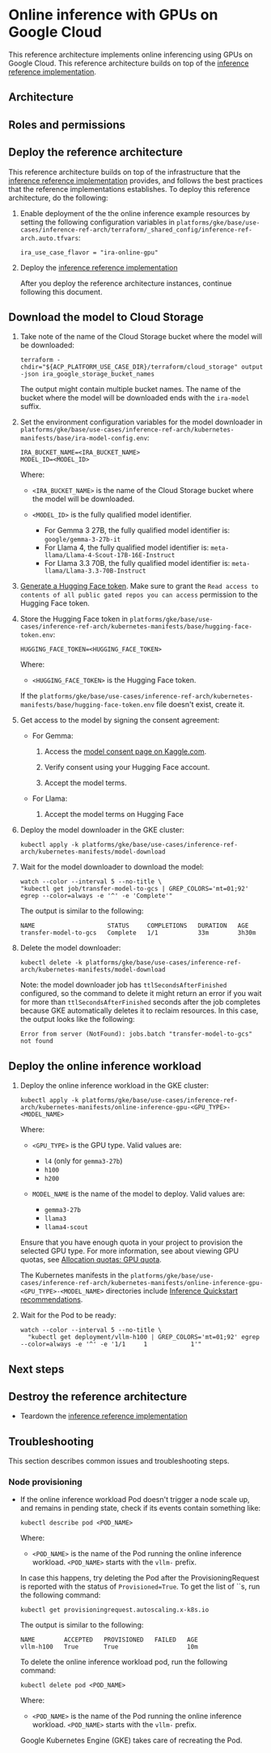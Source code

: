 # Online inference with GPUs on Google Cloud

This reference architecture implements online inferencing using GPUs on Google
Cloud. This reference architecture builds on top of the
[inference reference implementation](/platforms/gke/base/use-cases/inference-ref-arch/terraform/README.md).

<!-- WIP
## Best practices for online inferencing on Google Cloud

### Accelerator selection

### Storage solution selection

### Model selection

### Observability

### Scalability

### Cost optimization
-->

## Architecture

## Roles and permissions

## Deploy the reference architecture

This reference architecture builds on top of the infrastructure that the
[inference reference implementation](/platforms/gke/base/use-cases/inference-ref-arch/terraform/README.md)
provides, and follows the best practices that the reference implementations
establishes. To deploy this reference architecture, do the following:

1.  Enable deployment of the the online inference example resources by setting
    the following configuration variables in
    `platforms/gke/base/use-cases/inference-ref-arch/terraform/_shared_config/inference-ref-arch.auto.tfvars`:

    ```hcl
    ira_use_case_flavor = "ira-online-gpu"
    ```

1.  Deploy the
    [inference reference implementation](/platforms/gke/base/use-cases/inference-ref-arch/terraform/README.md)

    After you deploy the reference architecture instances, continue following
    this document.

## Download the model to Cloud Storage

1.  Take note of the name of the Cloud Storage bucket where the model will be
    downloaded:

    ```shell
    terraform -chdir="${ACP_PLATFORM_USE_CASE_DIR}/terraform/cloud_storage" output -json ira_google_storage_bucket_names
    ```

    The output might contain multiple bucket names. The name of the bucket where
    the model will be downloaded ends with the `ira-model` suffix.

1.  Set the environment configuration variables for the model downloader in
    `platforms/gke/base/use-cases/inference-ref-arch/kubernetes-manifests/base/ira-model-config.env`:

    ```shell
    IRA_BUCKET_NAME=<IRA_BUCKET_NAME>
    MODEL_ID=<MODEL_ID>
    ```

    Where:

    - `<IRA_BUCKET_NAME>` is the name of the Cloud Storage bucket where the
      model will be downloaded.

    - `<MODEL_ID>` is the fully qualified model identifier.

      - For Gemma 3 27B, the fully qualified model identifier is:
        `google/gemma-3-27b-it`
      - For Llama 4, the fully qualified model identifier is:
        `meta-llama/Llama-4-Scout-17B-16E-Instruct`
      - For Llama 3.3 70B, the fully qualified model identifier is:
        `meta-llama/Llama-3.3-70B-Instruct`

1.  [Generate a Hugging Face token](https://huggingface.co/docs/hub/security-tokens).
    Make sure to grant the
    `Read access to contents of all public gated repos you can access`
    permission to the Hugging Face token.

1.  Store the Hugging Face token in
    `platforms/gke/base/use-cases/inference-ref-arch/kubernetes-manifests/base/hugging-face-token.env`:

    ```shell
    HUGGING_FACE_TOKEN=<HUGGING_FACE_TOKEN>
    ```

    Where:

    - `<HUGGING_FACE_TOKEN>` is the Hugging Face token.

    If the
    `platforms/gke/base/use-cases/inference-ref-arch/kubernetes-manifests/base/hugging-face-token.env`
    file doesn't exist, create it.

1.  Get access to the model by signing the consent agreement:

    - For Gemma:

      1. Access the
         [model consent page on Kaggle.com](https://www.kaggle.com/models/google/gemma).

      1. Verify consent using your Hugging Face account.

      1. Accept the model terms.

    - For Llama:

      1. Accept the model terms on Hugging Face

1.  Deploy the model downloader in the GKE cluster:

    ```shell
    kubectl apply -k platforms/gke/base/use-cases/inference-ref-arch/kubernetes-manifests/model-download
    ```

1.  Wait for the model downloader to download the model:

    ```shell
    watch --color --interval 5 --no-title \
    "kubectl get job/transfer-model-to-gcs | GREP_COLORS='mt=01;92' egrep --color=always -e '^' -e 'Complete'"
    ```

    The output is similar to the following:

    ```text
    NAME                    STATUS     COMPLETIONS   DURATION   AGE
    transfer-model-to-gcs   Complete   1/1           33m        3h30m
    ```

1.  Delete the model downloader:

    ```shell
    kubectl delete -k platforms/gke/base/use-cases/inference-ref-arch/kubernetes-manifests/model-download
    ```

    Note: the model downloader job has `ttlSecondsAfterFinished` configured, so
    the command to delete it might return an error if you wait for more than
    `ttlSecondsAfterFinished` seconds after the job completes because GKE
    automatically deletes it to reclaim resources. In this case, the output
    looks like the following:

    ```text
    Error from server (NotFound): jobs.batch "transfer-model-to-gcs" not found
    ```

## Deploy the online inference workload

1.  Deploy the online inference workload in the GKE cluster:

    ```shell
    kubectl apply -k platforms/gke/base/use-cases/inference-ref-arch/kubernetes-manifests/online-inference-gpu-<GPU_TYPE>-<MODEL_NAME>
    ```

    Where:

    - `<GPU_TYPE>` is the GPU type. Valid values are:

      - `l4` (only for `gemma3-27b`)
      - `h100`
      - `h200`

    - `MODEL_NAME` is the name of the model to deploy. Valid values are:

      - `gemma3-27b`
      - `llama3`
      - `llama4-scout`

    Ensure that you have enough quota in your project to provision the selected
    GPU type. For more information, see about viewing GPU quotas, see
    [Allocation quotas: GPU quota](https://cloud.google.com/compute/resource-usage#gpu_quota).

    The Kubernetes manifests in the
    `platforms/gke/base/use-cases/inference-ref-arch/kubernetes-manifests/online-inference-gpu-<GPU_TYPE>-<MODEL_NAME>`
    directories include
    [Inference Quickstart recommendations](https://cloud.google.com/kubernetes-engine/docs/how-to/machine-learning/inference-quickstart).

1.  Wait for the Pod to be ready:

    ```shell
    watch --color --interval 5 --no-title \
      "kubectl get deployment/vllm-h100 | GREP_COLORS='mt=01;92' egrep --color=always -e '^' -e '1/1     1            1'"
    ```

## Next steps

## Destroy the reference architecture

- Teardown the
  [inference reference implementation](/platforms/gke/base/use-cases/inference-ref-arch/terraform/README.md#teardown)

## Troubleshooting

This section describes common issues and troubleshooting steps.

### Node provisioning

- If the online inference workload Pod doesn't trigger a node scale up, and
  remains in pending state, check if its events contain something like:

  ```
  kubectl describe pod <POD_NAME>
  ```

  Where:

  - `<POD_NAME>` is the name of the Pod running the online inference workload.
    `<POD_NAME>` starts with the `vllm-` prefix.

  In case this happens, try deleting the Pod after the ProvisioningRequest is
  reported with the status of `Provisioned=True`. To get the list of ``s, run
  the following command:

  ```shell
  kubectl get provisioningrequest.autoscaling.x-k8s.io
  ```

  The output is similar to the following:

  ```text
  NAME        ACCEPTED   PROVISIONED   FAILED   AGE
  vllm-h100   True       True                   10m
  ```

  To delete the online inference workload pod, run the following command:

  ```shell
  kubectl delete pod <POD_NAME>
  ```

  Where:

  - `<POD_NAME>` is the name of the Pod running the online inference workload.
    `<POD_NAME>` starts with the `vllm-` prefix.

  Google Kubernetes Engine (GKE) takes care of recreating the Pod.

